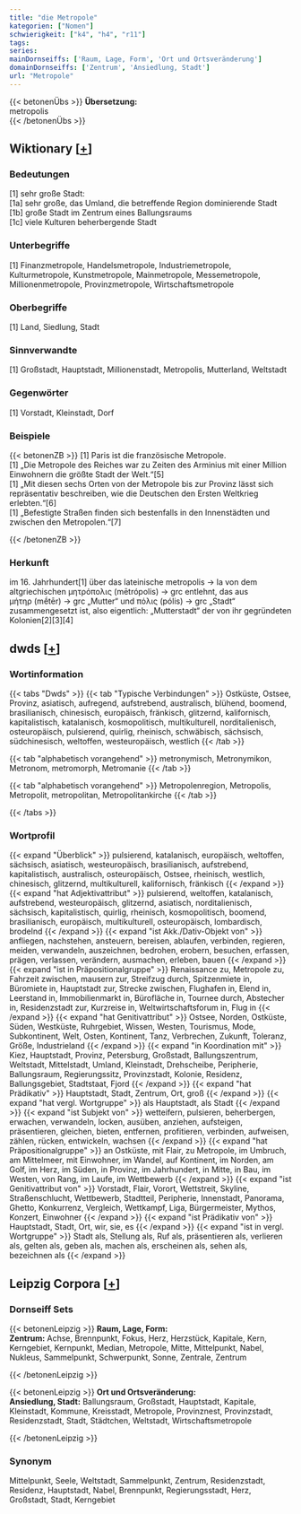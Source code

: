 ```yaml
---
title: "die Metropole"
kategorien: ["Nomen"]
schwierigkeit: ["k4", "h4", "r11"]
tags:
series:
mainDornseiffs: ['Raum, Lage, Form', 'Ort und Ortsveränderung']
domainDornseiffs: ['Zentrum', 'Ansiedlung, Stadt']
url: "Metropole"
---
```


{{< betonenÜbs >}}
**Übersetzung:**  
metropolis  
{{< /betonenÜbs >}}

## Wiktionary [[+](https://de.wiktionary.org/wiki/Metropole)]

### Bedeutungen
[1] sehr große Stadt:  
[1a] sehr große, das Umland, die betreffende Region dominierende Stadt  
[1b] große Stadt im Zentrum eines Ballungsraums  
[1c] viele Kulturen beherbergende Stadt  

### Unterbegriffe
[1] Finanzmetropole, Handelsmetropole, Industriemetropole, Kulturmetropole, Kunstmetropole, Mainmetropole, Messemetropole, Millionenmetropole, Provinzmetropole, Wirtschaftsmetropole  

### Oberbegriffe
[1] Land, Siedlung, Stadt  

### Sinnverwandte
[1] Großstadt, Hauptstadt, Millionenstadt, Metropolis, Mutterland, Weltstadt  

### Gegenwörter
[1] Vorstadt, Kleinstadt, Dorf  

### Beispiele
{{< betonenZB >}}
[1] Paris ist die französische Metropole.  
[1] „Die Metropole des Reiches war zu Zeiten des Arminius mit einer Million Einwohnern die größte Stadt der Welt.“[5]  
[1] „Mit diesen sechs Orten von der Metropole bis zur Provinz lässt sich repräsentativ beschreiben, wie die Deutschen den Ersten Weltkrieg erlebten.“[6]  
[1] „Befestigte Straßen finden sich bestenfalls in den Innenstädten und zwischen den Metropolen.“[7]  

{{< /betonenZB >}}
### Herkunft
im 16. Jahrhundert[1] über das lateinische metropolis → la von dem altgriechischen μητρόπολις (mētrópolis) → grc entlehnt,  das aus μήτηρ (mḗtēr) → grc „Mutter“ und πόλις (pólis) → grc „Stadt“ zusammengesetzt ist, also eigentlich: „Mutterstadt“ der von ihr gegründeten Kolonien[2][3][4]  



## dwds [[+](https://www.dwds.de/wb/Metropole)]

### Wortinformation
{{< tabs "Dwds" >}}
{{< tab "Typische Verbindungen" >}}
Ostküste, Ostsee, Provinz, asiatisch, aufregend, aufstrebend, australisch, blühend, boomend, brasilianisch, chinesisch, europäisch, fränkisch, glitzernd, kalifornisch, kapitalistisch, katalanisch, kosmopolitisch, multikulturell, norditalienisch, osteuropäisch, pulsierend, quirlig, rheinisch, schwäbisch, sächsisch, südchinesisch, weltoffen, westeuropäisch, westlich
{{< /tab >}}

{{< tab "alphabetisch vorangehend" >}}
metronymisch, Metronymikon, Metronom, metromorph, Metromanie
{{< /tab >}}

{{< tab "alphabetisch vorangehend" >}}
Metropolenregion, Metropolis, Metropolit, metropolitan, Metropolitankirche
{{< /tab >}}

{{< /tabs >}}

### Wortprofil
{{< expand "Überblick" >}} pulsierend, katalanisch, europäisch, weltoffen, sächsisch, asiatisch, westeuropäisch, brasilianisch, aufstrebend, kapitalistisch, australisch, osteuropäisch, Ostsee, rheinisch, westlich, chinesisch, glitzernd, multikulturell, kalifornisch, fränkisch {{< /expand >}}
{{< expand "hat Adjektivattribut" >}} pulsierend, weltoffen, katalanisch, aufstrebend, westeuropäisch, glitzernd, asiatisch, norditalienisch, sächsisch, kapitalistisch, quirlig, rheinisch, kosmopolitisch, boomend, brasilianisch, europäisch, multikulturell, osteuropäisch, lombardisch, brodelnd {{< /expand >}}
{{< expand "ist Akk./Dativ-Objekt von" >}} anfliegen, nachstehen, ansteuern, bereisen, ablaufen, verbinden, regieren, meiden, verwandeln, auszeichnen, bedrohen, erobern, besuchen, erfassen, prägen, verlassen, verändern, ausmachen, erleben, bauen {{< /expand >}}
{{< expand "ist in Präpositionalgruppe" >}} Renaissance zu, Metropole zu, Fahrzeit zwischen, mausern zur, Streifzug durch, Spitzenmiete in, Büromiete in, Hauptstadt zur, Strecke zwischen, Flughafen in, Elend in, Leerstand in, Immobilienmarkt in, Bürofläche in, Tournee durch, Abstecher in, Residenzstadt zur, Kurzreise in, Weltwirtschaftsforum in, Flug in {{< /expand >}}
{{< expand "hat Genitivattribut" >}} Ostsee, Norden, Ostküste, Süden, Westküste, Ruhrgebiet, Wissen, Westen, Tourismus, Mode, Subkontinent, Welt, Osten, Kontinent, Tanz, Verbrechen, Zukunft, Toleranz, Größe, Industrieland {{< /expand >}}
{{< expand "in Koordination mit" >}} Kiez, Hauptstadt, Provinz, Petersburg, Großstadt, Ballungszentrum, Weltstadt, Mittelstadt, Umland, Kleinstadt, Drehscheibe, Peripherie, Ballungsraum, Regierungssitz, Provinzstadt, Kolonie, Residenz, Ballungsgebiet, Stadtstaat, Fjord {{< /expand >}}
{{< expand "hat Prädikativ" >}} Hauptstadt, Stadt, Zentrum, Ort, groß {{< /expand >}}
{{< expand "hat vergl. Wortgruppe" >}} als Hauptstadt, als Stadt {{< /expand >}}
{{< expand "ist Subjekt von" >}} wetteifern, pulsieren, beherbergen, erwachen, verwandeln, locken, ausüben, anziehen, aufsteigen, präsentieren, gleichen, bieten, entfernen, profitieren, verbinden, aufweisen, zählen, rücken, entwickeln, wachsen {{< /expand >}}
{{< expand "hat Präpositionalgruppe" >}} an Ostküste, mit Flair, zu Metropole, im Umbruch, am Mittelmeer, mit Einwohner, im Wandel, auf Kontinent, im Norden, am Golf, im Herz, im Süden, in Provinz, im Jahrhundert, in Mitte, in Bau, im Westen, von Rang, im Laufe, im Wettbewerb {{< /expand >}}
{{< expand "ist Genitivattribut von" >}} Vorstadt, Flair, Vorort, Wettstreit, Skyline, Straßenschlucht, Wettbewerb, Stadtteil, Peripherie, Innenstadt, Panorama, Ghetto, Konkurrenz, Vergleich, Wettkampf, Liga, Bürgermeister, Mythos, Konzert, Einwohner {{< /expand >}}
{{< expand "ist Prädikativ von" >}} Hauptstadt, Stadt, Ort, wir, sie, es {{< /expand >}}
{{< expand "ist in vergl. Wortgruppe" >}} Stadt als, Stellung als, Ruf als, präsentieren als, verlieren als, gelten als, geben als, machen als, erscheinen als, sehen als, bezeichnen als {{< /expand >}}

## Leipzig Corpora [[+](https://corpora.uni-leipzig.de/en/res?word=Metropole&corpusId=deu_newscrawl-public_2018)]

### Dornseiff Sets
{{< betonenLeipzig >}}
**Raum, Lage, Form:**  
**Zentrum:** Achse, Brennpunkt, Fokus, Herz, Herzstück, Kapitale, Kern, Kerngebiet, Kernpunkt, Median, Metropole, Mitte, Mittelpunkt, Nabel, Nukleus, Sammelpunkt, Schwerpunkt, Sonne, Zentrale, Zentrum  

{{< /betonenLeipzig >}}


{{< betonenLeipzig >}}
**Ort und Ortsveränderung:**  
**Ansiedlung, Stadt:** Ballungsraum, Großstadt, Hauptstadt, Kapitale, Kleinstadt, Kommune, Kreisstadt, Metropole, Provinznest, Provinzstadt, Residenzstadt, Stadt, Städtchen, Weltstadt, Wirtschaftsmetropole  

{{< /betonenLeipzig >}}

### Synonym
Mittelpunkt, Seele, Weltstadt, Sammelpunkt, Zentrum, Residenzstadt, Residenz, Hauptstadt, Nabel, Brennpunkt, Regierungsstadt, Herz, Großstadt, Stadt, Kerngebiet

